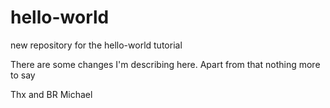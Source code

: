 # hello-world
new repository for the hello-world tutorial

There are some changes I'm describing here.
Apart from that nothing more to say

Thx and BR
Michael
